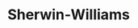 ---
title: "Sherwin-Williams"
url: /buffalo/sherwin-williams-niagara-falls-boulevard/
shop: paint
---